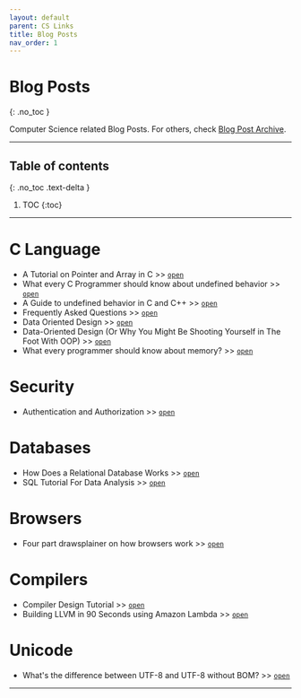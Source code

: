 ```yaml
---
layout: default
parent: CS Links
title: Blog Posts
nav_order: 1
---
```


# Blog Posts
{: .no_toc }

Computer Science related Blog Posts. For others, check [Blog Post Archive](../../../docs/links/blog).

---

## Table of contents
{: .no_toc .text-delta }

1. TOC
{:toc}

---
# C Language

- A Tutorial on Pointer and Array in C >> [`open`](https://pdos.csail.mit.edu/6.828/2012/readings/pointers.pdf)
- What every C Programmer should know about undefined behavior >> [`open`](http://blog.llvm.org/2011/05/what-every-c-programmer-should-know.html)
- A Guide to undefined behavior in C and C++ >> [`open`](https://blog.regehr.org/archives/213)
- Frequently Asked Questions >> [`open`](http://c-faq.com/index.html)
- Data Oriented Design >> [`open`](https://en.m.wikipedia.org/wiki/Data-oriented_design)
- Data-Oriented Design (Or Why You Might Be Shooting Yourself in The Foot With OOP) >> [`open`](https://gamesfromwithin.com/data-oriented-design)
- What every programmer should know about memory? >> [`open`](https://lwn.net/Articles/250967/)

# Security

- Authentication and Authorization >> [`open`](https://dev.to/charlottebrf_99/authentication-and-authorisation-101-143e)

# Databases

- How Does a Relational Database Works >> [`open`](http://coding-geek.com/how-databases-work/)
- SQL Tutorial For Data Analysis >> [`open`](https://mode.com/sql-tutorial/introduction-to-sql/)

# Browsers

- Four part drawsplainer on how browsers work >> [`open`](https://developers.google.com/web/updates/2018/09/inside-browser-part1)

# Compilers

- Compiler Design Tutorial >> [`open`](http://dev.tutorialspoint.com/compiler_design/index.htm)
- Building LLVM in 90 Seconds using Amazon Lambda >> [`open`](https://blog.nelhage.com/post/building-llvm-in-90s/)

# Unicode

- What's the difference between UTF-8 and UTF-8 without BOM? >> [`open`](https://stackoverflow.com/questions/2223882/whats-the-difference-between-utf-8-and-utf-8-without-bom)

---
